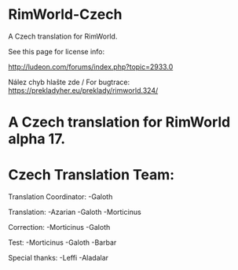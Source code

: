 RimWorld-Czech
===============

A Czech translation for RimWorld.

See this page for license info:

http://ludeon.com/forums/index.php?topic=2933.0

Nález chyb hlašte zde / For bugtrace: 
https://prekladyher.eu/preklady/rimworld.324/

A Czech translation for RimWorld alpha 17.
============================


Czech Translation Team:
=======================

Translation Coordinator:
-Galoth

Translation:
-Azarian
-Galoth
-Morticinus

Correction:
-Morticinus
-Galoth

Test:
-Morticinus
-Galoth
-Barbar

Special thanks:
-Leffi
-Aladalar
